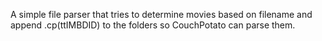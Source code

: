 A simple file parser that tries to determine movies based on filename and append .cp(ttIMBDID) to the folders so CouchPotato can parse them.
